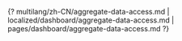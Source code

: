 {? multilang/zh-CN/aggregate-data-access.md | localized/dashboard/aggregate-data-access.md | pages/dashboard/aggregate-data-access.md ?}
